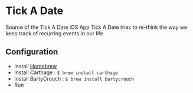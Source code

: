 # Tick A Date

Source of the Tick A Date iOS App
Tick A Date tries to re-think the way we keep track of recurring events in our life.

## Configuration

* Install [Homebrew](https://brew.sh)
* Install Carthage : `$ brew install carthage`
* Install BartyCrouch : `$ brew install bartycrouch`
* Run
